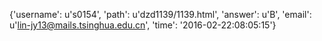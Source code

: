 {'username': u's0154', 'path': u'dzd1139/1139.html', 'answer': u'B', 'email': u'lin-jy13@mails.tsinghua.edu.cn', 'time': '2016-02-22:08:05:15'}